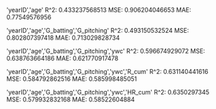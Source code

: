 'yearID','age'
R^2:  0.433237568513
MSE:  0.906204046653
MAE:  0.77549576956

'yearID','age','G_batting','G_pitching'
R^2:  0.493150532524
MSE:  0.802807397418
MAE:  0.713029828734

'yearID','age','G_batting','G_pitching','ywc'
R^2:  0.596674929072
MSE:  0.638763664186
MAE:  0.621770917478

'yearID','age','G_batting','G_pitching','ywc','R_cum'
R^2:  0.631140441616
MSE:  0.584792862516
MAE:  0.585998485051

'yearID','age','G_batting','G_pitching','ywc','HR_cum'
R^2:  0.6350297345
MSE:  0.579932832168
MAE:  0.58522604884